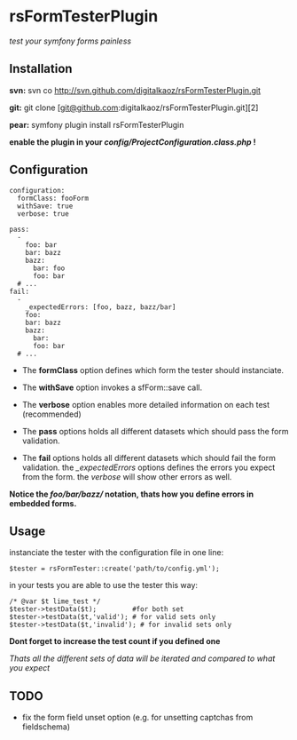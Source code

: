 rsFormTesterPlugin
========

*test your symfony forms painless*


Installation
------------------

**svn:**
svn co http://svn.github.com/digitalkaoz/rsFormTesterPlugin.git

**git:**
git clone [git@github.com:digitalkaoz/rsFormTesterPlugin.git][2]

**pear:**
symfony plugin install rsFormTesterPlugin

**enable the plugin in your *config/ProjectConfiguration.class.php* !**

Configuration
-------------

    configuration:
      formClass: fooForm
      withSave: true
      verbose: true

    pass:
      -
        foo: bar
        bar: bazz
        bazz:
          bar: foo
          foo: bar
      # ...
    fail:
      -
        _expectedErrors: [foo, bazz, bazz/bar]
        foo: 
        bar: bazz
        bazz:
          bar: 
          foo: bar
      # ...

  - The **formClass** option defines which form the tester should instanciate.

  - The **withSave** option invokes a sfForm::save call.

  - The **verbose** option enables more detailed information on each test (recommended)

  - The **pass** options holds all different datasets which should pass the form validation.

  - The **fail** options holds all different datasets which should fail the form validation. the *_expectedErrors* options defines the errors you expect from the form. the *verbose* will show other errors as well.

**Notice the *foo/bar/bazz/* notation, thats how you define errors in embedded forms.**

Usage
-----

instanciate the tester with the configuration file in one line:

    $tester = rsFormTester::create('path/to/config.yml');

in your tests you are able to use the tester this way:

    /* @var $t lime_test */
    $tester->testData($t);         #for both set
    $tester->testData($t,'valid'); # for valid sets only
    $tester->testData($t,'invalid'); # for invalid sets only

**Dont forget to increase the test count if you defined one**

*Thats all the different sets of data will be iterated and compared to what you expect*

TODO
----
  - fix the form field unset option (e.g. for unsetting captchas from fieldschema)


